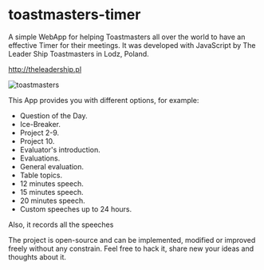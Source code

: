 # toastmasters-timer
A simple WebApp for helping Toastmasters all over the world to have an effective Timer for their meetings. It was developed with JavaScript by The Leader Ship Toastmasters in Lodz, Poland.

http://theleadership.pl

![toastmasters](http://dominicanewsonline.com/news/wp-content/uploads/2014/10/ToastmastersLogoColor-300x262.jpg)

This App provides you with different options, for example:
- Question of the Day.
- Ice-Breaker.
- Project 2-9.
- Project 10.
- Evaluator's introduction.
- Evaluations.
- General evaluation.
- Table topics.
- 12 minutes speech.
- 15 minutes speech.
- 20 minutes speech.
- Custom speeches up to 24 hours.

Also, it records all the speeches

The project is open-source and can be implemented, modified or improved freely without any constrain. Feel free to hack it, share new your ideas and thoughts about it.
